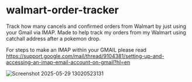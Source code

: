 # walmart-order-tracker
Track how many cancels and confirmed orders from Walmart by just using your Gmail via IMAP. 
Made to help track my orders from my Walmart using catchall address after a pokemon drop. 

For steps to make an IMAP within your GMAIL please read https://support.google.com/mail/thread/9104381/setting-up-and-accessing-an-imap-email-account-on-gmail?hl=en

![Screenshot 2025-05-29 13020523131](https://github.com/user-attachments/assets/5007d087-b238-48e6-90c1-522625f4bbf3)

